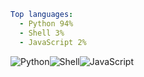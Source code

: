 ``` yaml
Top languages:
  - Python 94%
  - Shell 3%
  - JavaScript 2%
```

![Python](https://via.placeholder.com/169x10/3572A5/?text=+)![Shell](https://via.placeholder.com/5x10/89e051/?text=+)![JavaScript](https://via.placeholder.com/3x10/f1e05a/?text=+)
